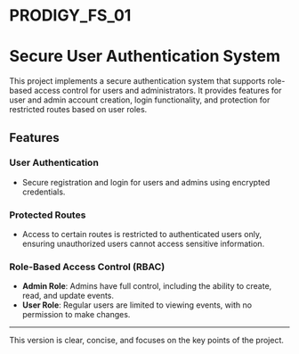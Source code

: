 # PRODIGY_FS_01



# Secure User Authentication System

This project implements a secure authentication system that supports role-based access control for users and administrators. It provides features for user and admin account creation, login functionality, and protection for restricted routes based on user roles.

## Features

### User Authentication
- Secure registration and login for users and admins using encrypted credentials.

### Protected Routes
- Access to certain routes is restricted to authenticated users only, ensuring unauthorized users cannot access sensitive information.

### Role-Based Access Control (RBAC)
- **Admin Role**: Admins have full control, including the ability to create, read, and update events.
- **User Role**: Regular users are limited to viewing events, with no permission to make changes.

---

This version is clear, concise, and focuses on the key points of the project.
